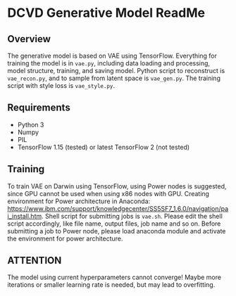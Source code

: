 # DCVD Generative Model ReadMe

## Overview

The generative model is based on VAE using TensorFlow. Everything for training the model is in `vae.py`, including data loading and processing, model structure, training, and saving model. Python script to reconstruct is `vae_recon.py`, and to sample from latent space is `vae_gen.py`. The training script with style loss is `vae_style.py`. 

## Requirements

* Python 3
* Numpy
* PIL
* TensorFlow 1.15 (tested) or latest TensorFlow 2 (not tested)

## Training

To train VAE on Darwin using TensorFlow, using Power nodes is suggested, since GPU cannot be used when using x86 nodes with GPU. Creating environment for Power architecture in Anaconda: https://www.ibm.com/support/knowledgecenter/SS5SF7_1.6.0/navigation/pai_install.htm. Shell script for submitting jobs is `vae.sh`. Please edit the shell script accordingly, like file name, output files, job name and so on. Before submitting a job to Power node, please load anaconda module and activate the environment for power architecture. 

## ATTENTION

The model using current hyperparameters cannot converge! Maybe more iterations or smaller learning rate is needed, but may lead to overfitting. 
